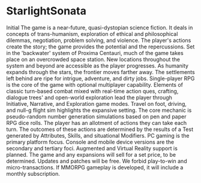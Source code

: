 # StarlightSonata
Initial
The game is a near-future, quasi-dystopian science fiction. It deals in concepts of trans-humanism, exploration of ethical and philosophical dilemmas, negotiation, problem solving, and violence. The player's actions create the story; the game provides the potential and the repercussions.
	Set in the 'backwater' system of Proxima Centauri, much of the game takes place on an overcrowded space station. New locations throughout the system and beyond are accessible as the player progresses. As humanity expands through the stars, the frontier moves farther away. The settlements left behind are ripe for intrigue, adventure, and dirty jobs.
	Single-player RPG is the core of the game with optional multiplayer capability. Elements of classic turn-based combat mixed with real-time action ques, crafting, dialogue trees' and open-world exploration lead the player through Initiative, Narrative, and Exploration game modes. Travel on foot, driving, and null-g flight sim highlights the expansive setting.
	The core mechanic is pseudo-random number generation simulations based on pen and paper RPG dice rolls. The player has an allotment of actions they can take each turn. The outcomes of these actions are determined by the results of a Test generated by Attributes, Skills, and situational Modifiers.
	PC gaming is the primary platform focus. Console and mobile device versions are the secondary and tertiary foci. Augmented and Virtual Reality support is planned.
	The game and any expansions will sell for a set price, to be determined. Updates and patches will be free. We forbid play-to-win and micro-transactions. If MMORPG gameplay is developed, it will include a monthly subscription.
